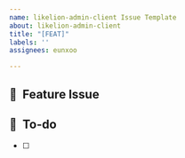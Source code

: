 ```yaml
---
name: likelion-admin-client Issue Template
about: likelion-admin-client
title: "[FEAT]"
labels: ''
assignees: eunxoo

---
```


## 📌  Feature Issue
<!-- 설명 -->
> 
## 📝  To-do
<!-- 해야 할 일들 -->
- [ ]
